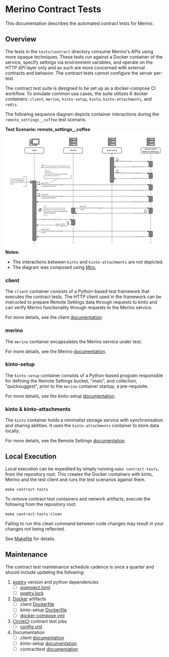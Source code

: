 # Merino Contract Tests

This documentation describes the automated contract tests for Merino.

## Overview

The tests in the `tests/contract` directory consume Merino's APIs using more opaque techniques.
These tests run against a Docker container of the service, specify settings via environment variables,
and operate on the HTTP API layer only and as such are more concerned with external contracts and behavior.
The contract tests cannot configure the server per-test.

The contract test suite is designed to be set up as a docker-compose CI workflow.
To simulate common use cases, the suite utilizes 6 docker containers: `client`,
`merino`, `kinto-setup`, `kinto`, `kinto-attachments`, and `redis`.

The following sequence diagram depicts container interactions during the
`remote_settings__coffee` test scenario.

**Test Scenario: remote_settings__coffee**
![Sequence diagram of the integration tests][sequence_diagram]
**Notes:**
* The interactions between `kinto` and `kinto-attachments` are not depicted.
* The diagram was composed using [Miro][sequence_diagram_miro],

### client

The `client` container consists of a Python-based test framework that executes the
contract tests. The HTTP client used in the framework can be instructed to prepare
Remote Settings data through requests to kinto and can verify Merino functionality
through requests to the Merino service.

For more details, see the client [documentation][client_docs].

### merino

The `merino` container encapsulates the Merino service under test.

For more details, see the Merino [documentation][merino_docs].

### kinto-setup

The `kinto-setup` container consists of a Python-based program responsible for
defining the Remote Settings bucket, "main", and collection, "quicksuggest", prior
to the `merino` container startup, a pre-requisite.

For more details, see the kinto-setup [documentation][kinto_setup_docs].

### kinto & kinto-attachments

The `kinto` container holds a minimalist storage service with synchronisation and
sharing abilities. It uses the `kinto-attachments` container to store data locally.

For more details, see the Remote Settings [documentation][kinto_docs].

## Local Execution

Local execution can be expedited by simply running `make contract-tests`, from the 
repository root. This creates the Docker containers with kinto, Merino and the test 
client and runs the test scenarios against them.

```shell
make contract-tests
```

To remove contract test containers and network artifacts, execute the following from
the repository root:

```shell
make contract-tests-clean
```
Failing to run this clean command between code changes may result in your changes not 
being reflected.

See [Makefile][makefile] for details.

## Maintenance

The contract test maintenance schedule cadence is once a quarter and should include
updating the following:

1. [poetry][poetry] version and python dependencies
    * [ ] [pyproject.toml][pyproject_toml]
    * [ ] [poetry.lock][poetry_lock]
2. [Docker][docker] artifacts
    * [ ] client [Dockerfile][docker_client]
    * [ ] kinto-setup [Dockerfile][docker_kinto]
    * [ ] [docker-compose.yml][docker_compose_yml]
3. [CircleCI][circle_ci] contract test jobs
    * [ ] [config.yml][circle_config_yml]
4. Documentation
    * [ ] client [documentation][client_docs]
    * [ ] kinto-setup [documentation][kinto_setup_docs]
    * [ ] contracttest [documentation][contract_docs]

[circle_ci]: https://circleci.com/docs/
[circle_config_yml]: /.circleci/config.yml
[client_docs]: ./client.md
[contract_docs]: ./contract-tests.md
[docker]: https://docs.docker.com/
[docker_compose_yml]: /tests/contract/docker-compose.yml
[docker_client]:/tests/contract/client/Dockerfile
[docker_kinto]: /tests/contract/kinto-setup/Dockerfile
[kinto_docs]: https://remote-settings.readthedocs.io/en/latest/
[kinto_setup_docs]: ./kinto-setup.md
[makefile]: /Makefile
[merino_docs]: /docs/intro.md
[poetry]: https://python-poetry.org/docs/
[poetry_lock]: /tests/contract/poetry.lock
[pyproject_toml]: /tests/contract/pyproject.toml
[sequence_diagram]: ./sequence_diagram.jpg
[sequence_diagram_miro]: https://miro.com/app/board/uXjVOje8DN4=/
